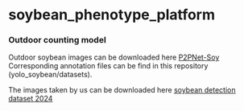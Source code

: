 # soybean_phenotype_platform

### Outdoor counting model 

Outdoor soybean images can be downloaded here [P2PNet-Soy](https://github.com/UTokyo-FieldPhenomics-Lab/P2PNet-Soy?tab=readme-ov-file)    
Corresponding annotation files can be find in this repository (yolo_soybean/datasets).    

The images taken by us can be downloaded here [soybean detection dataset 2024]()

